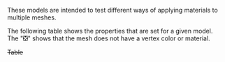 These models are intended to test different ways of applying materials to multiple meshes.  

The following table shows the properties that are set for a given model.  
The ":negative_squared_cross_mark:" shows that the mesh does not have a vertex color or material.

~~Table~~ 
